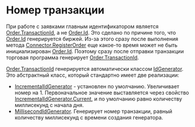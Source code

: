 # Номер транзакции

При работе с заявками главным идентификатором является [Order.TransactionId](xref:StockSharp.BusinessEntities.Order.TransactionId), а не [Order.Id](xref:StockSharp.BusinessEntities.Order.Id). Это сделано по причине того, что [Order.Id](xref:StockSharp.BusinessEntities.Order.Id) генерируется биржей. Из\-за этого сразу после выполнения метода [Connector.RegisterOrder](xref:StockSharp.Algo.Connector.RegisterOrder(StockSharp.BusinessEntities.Order)) еще какое\-то время может не быть инициализирован [Order.Id](xref:StockSharp.BusinessEntities.Order.Id). Поэтому сразу после отправки транзакции торговая программа генерирует [Order.TransactionId](xref:StockSharp.BusinessEntities.Order.TransactionId). 

[Order.TransactionId](xref:StockSharp.BusinessEntities.Order.TransactionId) генерируется автоматически классом [IdGenerator](xref:Ecng.Common.IdGenerator). Это абстрактный класс, который стандартно имеет две реализации: 

- [IncrementalIdGenerator](xref:Ecng.Common.IncrementalIdGenerator) \- установлен по умолчанию. Увеличивает номер на 1. Первоначальное значение выставляется через свойство [IncrementalIdGenerator.Current](xref:Ecng.Common.IncrementalIdGenerator.Current), и по умолчанию равно количеству миллисекунд с начала дня. 
- [MillisecondIdGenerator](xref:Ecng.Common.MillisecondIdGenerator). Генерирует номер транзакции, равный количеству миллисекунд с времени создания генератора. 
